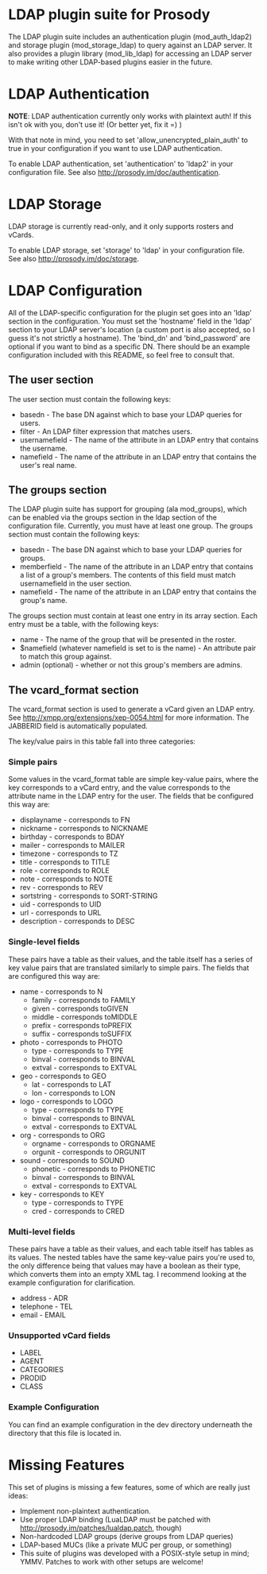 # LDAP plugin suite for Prosody

The LDAP plugin suite includes an authentication plugin (mod\_auth\_ldap2) and storage plugin
(mod\_storage\_ldap) to query against an LDAP server.  It also provides a plugin library (mod\_lib\_ldap)
for accessing an LDAP server to make writing other LDAP-based plugins easier in the future.

# LDAP Authentication

**NOTE**: LDAP authentication currently only works with plaintext auth!  If this isn't ok
with you, don't use it! (Or better yet, fix it =) )

With that note in mind, you need to set 'allow\_unencrypted\_plain\_auth' to true in your configuration if
you want to use LDAP authentication.

To enable LDAP authentication, set 'authentication' to 'ldap2' in your configuration file.
See also http://prosody.im/doc/authentication.

# LDAP Storage

LDAP storage is currently read-only, and it only supports rosters and vCards.

To enable LDAP storage, set 'storage' to 'ldap' in your configuration file.
See also http://prosody.im/doc/storage.

# LDAP Configuration

All of the LDAP-specific configuration for the plugin set goes into an 'ldap' section
in the configuration.  You must set the 'hostname' field in the 'ldap' section to
your LDAP server's location (a custom port is also accepted, so I guess it's not strictly
a hostname).  The 'bind\_dn' and 'bind\_password' are optional if you want to bind as
a specific DN.  There should be an example configuration included with this README, so
feel free to consult that.

## The user section

The user section must contain the following keys:

  * basedn - The base DN against which to base your LDAP queries for users.
  * filter - An LDAP filter expression that matches users.
  * usernamefield - The name of the attribute in an LDAP entry that contains the username.
  * namefield - The name of the attribute in an LDAP entry that contains the user's real name.

## The groups section

The LDAP plugin suite has support for grouping (ala mod\_groups), which can be enabled via the groups
section in the ldap section of the configuration file.  Currently, you must have at least one group.
The groups section must contain the following keys:

  * basedn - The base DN against which to base your LDAP queries for groups.
  * memberfield - The name of the attribute in an LDAP entry that contains a list of a group's members. The contents of this field
                  must match usernamefield in the user section.
  * namefield - The name of the attribute in an LDAP entry that contains the group's name.

The groups section must contain at least one entry in its array section.  Each entry must be a table, with the following keys:

  * name - The name of the group that will be presented in the roster.
  * $namefield (whatever namefield is set to is the name) - An attribute pair to match this group against.
  * admin (optional) - whether or not this group's members are admins.

## The vcard\_format section

The vcard\_format section is used to generate a vCard given an LDAP entry.  See http://xmpp.org/extensions/xep-0054.html for
more information.  The JABBERID field is automatically populated.

The key/value pairs in this table fall into three categories:

### Simple pairs

Some values in the vcard\_format table are simple key-value pairs, where the key corresponds to a vCard
entry, and the value corresponds to the attribute name in the LDAP entry for the user.  The fields that
be configured this way are:

  * displayname - corresponds to FN
  * nickname - corresponds to NICKNAME
  * birthday - corresponds to BDAY
  * mailer - corresponds to MAILER
  * timezone - corresponds to TZ
  * title - corresponds to TITLE
  * role - corresponds to ROLE
  * note - corresponds to NOTE
  * rev - corresponds to REV
  * sortstring - corresponds to SORT-STRING
  * uid - corresponds to UID
  * url - corresponds to URL
  * description - corresponds to DESC

### Single-level fields

These pairs have a table as their values, and the table itself has a series of key value pairs that are translated
similarly to simple pairs.  The fields that are configured this way are:

  * name - corresponds to N
    * family - corresponds to FAMILY
    * given - corresponds toGIVEN
    * middle - corresponds toMIDDLE
    * prefix - corresponds toPREFIX
    * suffix - corresponds toSUFFIX
  * photo - corresponds to PHOTO
    * type - corresponds to TYPE
    * binval - corresponds to BINVAL
    * extval - corresponds to EXTVAL
  * geo - corresponds to GEO
    * lat - corresponds to LAT
    * lon - corresponds to LON
  * logo - corresponds to LOGO
    * type - corresponds to TYPE
    * binval - corresponds to BINVAL
    * extval - corresponds to EXTVAL
  * org - corresponds to ORG
    * orgname - corresponds to ORGNAME
    * orgunit - corresponds to ORGUNIT
  * sound - corresponds to SOUND
    * phonetic - corresponds to PHONETIC
    * binval - corresponds to BINVAL
    * extval - corresponds to EXTVAL
  * key - corresponds to KEY
    * type - corresponds to TYPE
    * cred - corresponds to CRED

### Multi-level fields

These pairs have a table as their values, and each table itself has tables as its values.  The nested tables have
the same key-value pairs you're used to, the only difference being that values may have a boolean as their type, which
converts them into an empty XML tag.  I recommend looking at the example configuration for clarification.

  * address - ADR
  * telephone - TEL
  * email - EMAIL

### Unsupported vCard fields

  * LABEL
  * AGENT
  * CATEGORIES
  * PRODID
  * CLASS

### Example Configuration

You can find an example configuration in the dev directory underneath the
directory that this file is located in.

# Missing Features

This set of plugins is missing a few features, some of which are really just ideas:

  * Implement non-plaintext authentication.
  * Use proper LDAP binding (LuaLDAP must be patched with http://prosody.im/patches/lualdap.patch, though)
  * Non-hardcoded LDAP groups (derive groups from LDAP queries)
  * LDAP-based MUCs (like a private MUC per group, or something)
  * This suite of plugins was developed with a POSIX-style setup in mind; YMMV. Patches to work with other setups are welcome!
